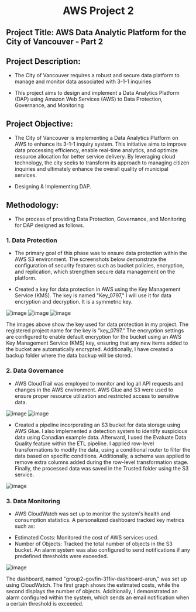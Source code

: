 <h1 align="center">AWS Project 2</h1>

## Project Title: AWS Data Analytic Platform for the City of Vancouver - Part 2
## Project Description:
- The City of Vancouver requires a robust and secure data platform to manage and monitor data associated with 3-1-1 inquiries
* This project aims to design and implement a Data Analytics Platform (DAP) using Amazon Web Services (AWS) to Data Protection, Governance, and Monitoring
## Project Objective:
- The City of Vancouver is implementing a Data Analytics Platform on AWS to enhance its 3-1-1 inquiry system. This initiative aims to improve data processing efficiency, enable real-time analytics, and optimize resource allocation for better service delivery. By leveraging cloud technology, the city seeks to transform its approach to managing citizen inquiries and ultimately enhance the overall quality of municipal services.
* Designing & Implementing DAP.
## Methodology:
* The process of providing Data Protection, Governance, and Monitoring for DAP designed as follows.
### 1. Data Protection
- The primary goal of this phase was to ensure data protection within the AWS S3 environment. The screenshots below demonstrate the configuration of security features such as bucket policies, encryption, and replication, which strengthen secure data management on the platform.
  
- Created a key for data protection in AWS using the Key Management Service (KMS). The key is named "Key_0797," I will use it for data encryption and decryption. It is a symmetric key.

![image](https://github.com/user-attachments/assets/a0331a1b-2f91-4883-ba7c-b24ebf1d87e4)
![image](https://github.com/user-attachments/assets/b61298fb-f910-4f22-8046-7cd0d5015264)
![image](https://github.com/user-attachments/assets/de31069f-91bf-4d95-a515-b2424376dfea)

The images above show the key used for data protection in my project. The registered project name for the key is "key_0797." The encryption settings are configured to enable default encryption for the bucket using an AWS Key Management Service (KMS) key, ensuring that any new items added to the bucket are automatically encrypted. Additionally, I have created a backup folder where the data backup will be stored.	


### 2. Data Governance
- AWS CloudTrail was employed to monitor and log all API requests and changes in the AWS environment. AWS Glue and S3 were used to ensure proper resource utilization and restricted access to sensitive data.

![image](https://github.com/user-attachments/assets/492fe52b-584f-400a-88d9-aef0a4e602b9)
![image](https://github.com/user-attachments/assets/ace9e656-13b4-49bf-b135-515d78871273)

- Created a pipeline incorporating an S3 bucket for data storage using AWS Glue. I also implemented a detection system to identify suspicious data using Canadian example data. Afterward, I used the Evaluate Data Quality feature within the ETL pipeline. I applied row-level transformations to modify the data, using a conditional router to filter the data based on specific conditions. Additionally, a schema was applied to remove extra columns added during the row-level transformation stage. Finally, the processed data was saved in the Trusted folder using the S3 service.

![image](https://github.com/user-attachments/assets/d261b178-08f5-4148-acec-af5b31f61e5e)

### 3. Data Monitoring
* AWS CloudWatch was set up to monitor the system's health and consumption statistics. A personalized dashboard tracked key metrics such as:
- Estimated Costs: Monitored the cost of AWS services used.
- Number of Objects: Tracked the total number of objects in the S3 bucket.
An alarm system was also configured to send notifications if any predefined thresholds were exceeded.

![image](https://github.com/user-attachments/assets/51eb601a-4c8d-4183-9ffd-c498ae1addbd)

The dashboard, named "group2-govfin-311iv-dashboard-arun," was set up using CloudWatch. The first graph shows the estimated costs, while the second displays the number of objects. Additionally, I demonstrated an alarm configured within the system, which sends an email notification when a certain threshold is exceeded.



